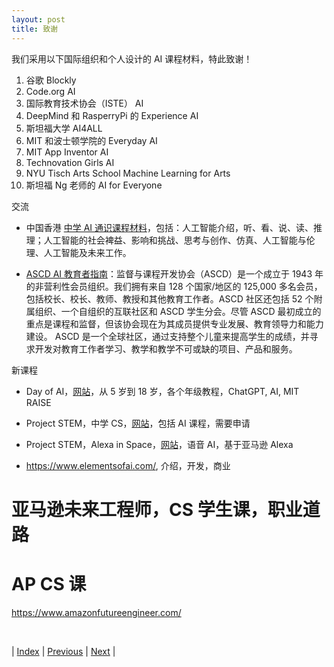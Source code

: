 ```yaml
---
layout: post
title: 致谢
---
```


我们采用以下国际组织和个人设计的 AI 课程材料，特此致谢！

1. 谷歌 Blockly
2. Code.org AI
3. 国际教育技术协会（ISTE） AI
7. DeepMind 和 RasperryPi 的 Experience AI
6. 斯坦福大学 AI4ALL
8. MIT 和波士顿学院的 Everyday AI
4. MIT App Inventor AI
5. Technovation Girls AI
6. NYU Tisch Arts School Machine Learning for Arts
7. 斯坦福 Ng 老师的 AI for Everyone

交流

- 中国香港 [中学 AI 通识课程材料](https://cuhkjc-aiforfuture.hk/index.php/ai-teaching-and-learning-pack-cn/)，包括：人工智能介绍，听、看、说、读、推理；人工智能的社会裨益、影响和挑战、思考与创作、仿真、人工智能与伦理、人工智能及未来工作。

- [ASCD AI 教育者指南](https://information.ascd.org/artificial-intelligence)：监督与课程开发协会（ASCD）是一个成立于 1943 年的非营利性会员组织。我们拥有来自 128 个国家/地区的 125,000 多名会员，包括校长、校长、教师、教授和其他教育工作者。ASCD 社区还包括 52 个附属组织、一个自组织的互联社区和 ASCD 学生分会。尽管 ASCD 最初成立的重点是课程和监督，但该协会现在为其成员提供专业发展、教育领导力和能力建设。 ASCD 是一个全球社区，通过支持整个儿童来提高学生的成绩，并寻求开发对教育工作者学习、教学和教学不可或缺的项目、产品和服务。

新课程

- Day of AI，[网站](https://www.dayofai.org/curriculum)，从 5 岁到 18 岁，各个年级教程，ChatGPT, AI, MIT RAISE

- Project STEM，中学 CS，[网站](https://projectstem.org/middle-school-cs)，包括 AI 课程，需要申请

- Project STEM，Alexa in Space，[网站](https://projectstem.org/alexainspace)，语音 AI，基于亚马逊 Alexa

- https://www.elementsofai.com/, 介绍，开发，商业

# 亚马逊未来工程师，CS 学生课，职业道路
# AP CS 课

https://www.amazonfutureengineer.com/


<br/>

| [Index](./) | [Previous](2-framework) | [Next](5-blockly) |
